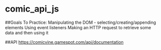# comic_api_js

##Goals
To Practice:
Manipulating the DOM - selecting/creating/appending elements
Using event listeners
Making an HTTP request to retrieve some data and then using it

##API
https://comicvine.gamespot.com/api/documentation
